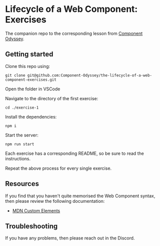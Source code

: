 # Lifecycle of a Web Component: Exercises

The companion repo to the corresponding lesson from [Component Odyssey](https://component-odyssey.com).

## Getting started

Clone this repo using:

`git clone git@github.com:Component-Odyssey/the-lifecycle-of-a-web-component-exercises.git`

Open the folder in VSCode

Navigate to the directory of the first exercise:

`cd ./exercise-1`

Install the dependencies:

`npm i`

Start the server:

`npm run start`

Each exercise has a corresponding README, so be sure to read the instructions.

Repeat the above process for every single exercise.

## Resources

If you find that you haven't quite memorised the Web Component syntax, then please review the following documentation:
- [MDN Custom Elements](https://developer.mozilla.org/en-US/docs/Web/API/Web_components/Using_custom_elements)

## Troubleshooting

If you have any problems, then please reach out in the Discord.
